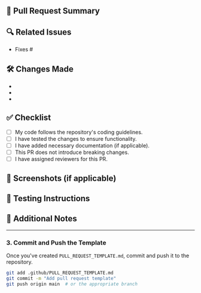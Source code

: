 ## 🚀 Pull Request Summary
<!-- Provide a concise summary of your changes and why they are necessary. -->

## 🔍 Related Issues
<!-- Link to related issues using `Fixes #issue_number` or `Closes #issue_number` if applicable. -->
- Fixes #

## 🛠 Changes Made
<!-- Describe the key changes and improvements. List them in bullet points if possible. -->
- 
- 
- 

## ✅ Checklist
- [ ] My code follows the repository's coding guidelines.
- [ ] I have tested the changes to ensure functionality.
- [ ] I have added necessary documentation (if applicable).
- [ ] This PR does not introduce breaking changes.
- [ ] I have assigned reviewers for this PR.

## 📸 Screenshots (if applicable)
<!-- Attach screenshots or GIFs to illustrate the changes. -->

## 🔬 Testing Instructions
<!-- Explain how to test the changes, including test cases and expected results. -->

## 📌 Additional Notes
<!-- Add any extra context or concerns related to the changes. -->

---

### **3. Commit and Push the Template**
Once you've created `PULL_REQUEST_TEMPLATE.md`, commit and push it to the repository.

```bash
git add .github/PULL_REQUEST_TEMPLATE.md
git commit -m "Add pull request template"
git push origin main  # or the appropriate branch
